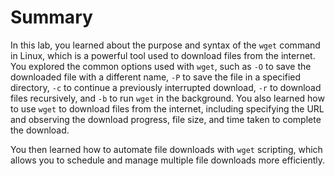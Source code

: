 # Summary

In this lab, you learned about the purpose and syntax of the `wget` command in Linux, which is a powerful tool used to download files from the internet. You explored the common options used with `wget`, such as `-O` to save the downloaded file with a different name, `-P` to save the file in a specified directory, `-c` to continue a previously interrupted download, `-r` to download files recursively, and `-b` to run `wget` in the background. You also learned how to use `wget` to download files from the internet, including specifying the URL and observing the download progress, file size, and time taken to complete the download.

You then learned how to automate file downloads with `wget` scripting, which allows you to schedule and manage multiple file downloads more efficiently.
